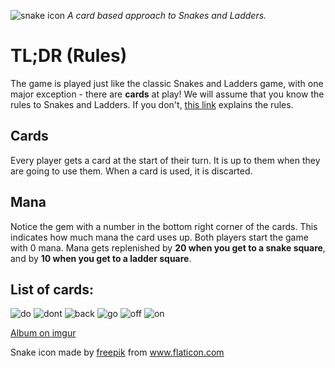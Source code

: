 ![snake icon](https://image.flaticon.com/icons/svg/1167/1167722.svg)
*A card based approach to Snakes and Ladders.*

# TL;DR (Rules)
The game is played just like the classic Snakes and Ladders game, with one major exception - there are **cards** at play!
We will assume that you know the rules to Snakes and Ladders. If you don't, [this link](https://www.wikihow.com/Play-Snakes-and-Ladders) explains the rules.

## Cards
Every player gets a card at the start of their turn. It is up to them when they are going to use them. When a card is used, it is discarted.
## Mana
Notice the gem with a number in the bottom right corner of the cards. This indicates how much mana the card uses up. Both players start the game with 0 mana. Mana gets replenished by **20 when you get to a snake square**, and by **10 when you get to a ladder square**.

## List of cards:
![do](anaDo.png)
![dont](anaDont.png)
![back](snekBack.png)
![go](snekGo.png)
![off](sneksOffPlane.png)
![on](sneksOnPlane.png)

[Album on imgur](https://imgur.com/a/soH089S)

Snake icon made by [freepik](https://www.flaticon.com/authors/freepik) from www.flaticon.com 
